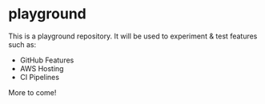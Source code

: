 # playground

This is a playground repository.  It will be used to experiment & test features such as:
* GitHub Features
* AWS Hosting
* CI Pipelines

More to come!